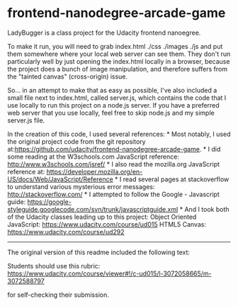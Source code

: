 frontend-nanodegree-arcade-game
===============================
LadyBugger is a class project for the Udacity frontend nanoegree.

To make it run, you will need to grab
	index.html
	./css
	./images
	./js
and put them somewhere where your local web server can see them. They don't run particularly well by just opening the index.html locally in a browser, because the project does a bunch of image manipulation, and therefore suffers from the "tainted canvas" (cross-origin) issue.

So... in an attempt to make that as easy as possible, I've also included a small file next to index.html, called server.js, which contains the code that I use locally to run this project on a node.js server. If you have a preferred web server that you use locally, feel free to skip node.js and my simple server.js file.



In the creation of this code, I used several references:
	* Most notably, I used the original project code from the git repository at:https://github.com/udacity/frontend-nanodegree-arcade-game.
	* I did some reading at the W3schools.com JavaScript reference: http://www.w3schools.com/jsref/
	* I also read the mozilla.org JavaScript reference at: https://developer.mozilla.org/en-US/docs/Web/JavaScript/Reference
	* I read several pages at stackoverflow to understand various mysterious error messages: http://stackoverflow.com/
	* I attempted to follow the Google - Javascript guide: https://google-styleguide.googlecode.com/svn/trunk/javascriptguide.xml
	* And I took both of the Udacity classes leading up to this project:
		Object Oriented JavaScript: https://www.udacity.com/course/ud015
		HTML5 Canvas: https://www.udacity.com/course/ud292

----------------------------------------------------------------
The original version of this readme included the following text:

Students should use this rubric: https://www.udacity.com/course/viewer#!/c-ud015/l-3072058665/m-3072588797

for self-checking their submission.
